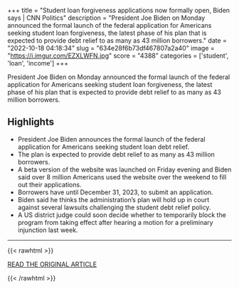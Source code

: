 +++
title = "Student loan forgiveness applications now formally open, Biden says | CNN Politics"
description = "President Joe Biden on Monday announced the formal launch of the federal application for Americans seeking student loan forgiveness, the latest phase of his plan that is expected to provide debt relief to as many as 43 million borrowers."
date = "2022-10-18 04:18:34"
slug = "634e28f6b73df467807a2a40"
image = "https://i.imgur.com/EZXLWFN.jpg"
score = "4388"
categories = ['student', 'loan', 'income']
+++

President Joe Biden on Monday announced the formal launch of the federal application for Americans seeking student loan forgiveness, the latest phase of his plan that is expected to provide debt relief to as many as 43 million borrowers.

## Highlights

- President Joe Biden announces the formal launch of the federal application for Americans seeking student loan debt relief.
- The plan is expected to provide debt relief to as many as 43 million borrowers.
- A beta version of the website was launched on Friday evening and Biden said over 8 million Americans used the website over the weekend to fill out their applications.
- Borrowers have until December 31, 2023, to submit an application.
- Biden said he thinks the administration’s plan will hold up in court against several lawsuits challenging the student debt relief policy.
- A US district judge could soon decide whether to temporarily block the program from taking effect after hearing a motion for a preliminary injunction last week.

---

{{< rawhtml >}}
  <p class="article-category">
    <a target="_blank" href="https://www.cnn.com/2022/10/17/politics/biden-student-loan-forgiveness-launch/index.html">READ THE ORIGINAL ARTICLE</a>
  </p>
{{< /rawhtml >}}
